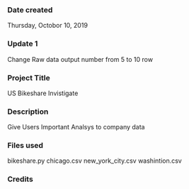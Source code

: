 ### Date created
Thursday, Octobor 10, 2019

### Update 1
Change Raw data output number from 5 to 10 row

### Project Title
US Bikeshare Invistigate 

### Description
Give Users Important Analsys to company data

### Files used
bikeshare.py
chicago.csv
new_york_city.csv
washintion.csv

### Credits


